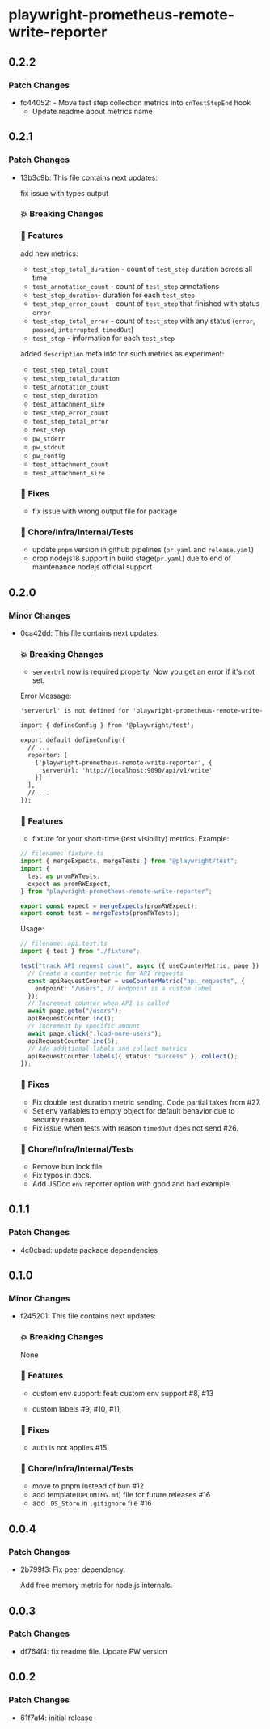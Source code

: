 # playwright-prometheus-remote-write-reporter

## 0.2.2

### Patch Changes

- fc44052: - Move test step collection metrics into `onTestStepEnd` hook
  - Update readme about metrics name

## 0.2.1

### Patch Changes

- 13b3c9b: This file contains next updates:

  fix issue with types output

  ### 💥 Breaking Changes

  ### 🚀 Features

  add new metrics:

  - `test_step_total_duration` - count of `test_step` duration across all time
  - `test_annotation_count` - count of `test_step` annotations
  - `test_step_duration`- duration for each `test_step`
  - `test_step_error_count` - count of `test_step` that finished with status `error`
  - `test_step_total_error` - count of `test_step` with any status (`error`, `passed`, `interrupted`, `timedOut`)
  - `test_step` - information for each `test_step`

  added `description` meta info for such metrics as experiment:

  - `test_step_total_count`
  - `test_step_total_duration`
  - `test_annotation_count`
  - `test_step_duration`
  - `test_attachment_size`
  - `test_step_error_count`
  - `test_step_total_error`
  - `test_step`
  - `pw_stderr`
  - `pw_stdout`
  - `pw_config`
  - `test_attachment_count`
  - `test_attachment_size`

  ### 🐛 Fixes

  - fix issue with wrong output file for package

  ### 🏡 Chore/Infra/Internal/Tests

  - update `pnpm` version in github pipelines (`pr.yaml` and `release.yaml`)
  - drop nodejs18 support in build stage(`pr.yaml`) due to end of maintenance nodejs official support

## 0.2.0

### Minor Changes

- 0ca42dd: This file contains next updates:

  ### 💥 Breaking Changes

  - `serverUrl` now is required property. Now you get an error if it's not set.

  Error Message:

  ```txt
  'serverUrl' is not defined for 'playwright-prometheus-remote-write-reporter' package. You can set it by following example:

  import { defineConfig } from '@playwright/test';

  export default defineConfig({
    // ...
    reporter: [
      ['playwright-prometheus-remote-write-reporter', {
        serverUrl: 'http://localhost:9090/api/v1/write'
      }]
    ],
    // ...
  });
  ```

  ### 🚀 Features

  - fixture for your short-time (test visibility) metrics.
    Example:

  ```ts
  // filename: fixture.ts
  import { mergeExpects, mergeTests } from "@playwright/test";
  import {
    test as promRWTests,
    expect as promRWExpect,
  } from "playwright-prometheus-remote-write-reporter";

  export const expect = mergeExpects(promRWExpect);
  export const test = mergeTests(promRWTests);
  ```

  Usage:

  ```ts
  // filename: api.test.ts
  import { test } from "./fixture";

  test("track API request count", async ({ useCounterMetric, page }) => {
    // Create a counter metric for API requests
    const apiRequestCounter = useCounterMetric("api_requests", {
      endpoint: "/users", // endpoint is a custom label
    });
    // Increment counter when API is called
    await page.goto("/users");
    apiRequestCounter.inc();
    // Increment by specific amount
    await page.click(".load-more-users");
    apiRequestCounter.inc(5);
    // Add additional labels and collect metrics
    apiRequestCounter.labels({ status: "success" }).collect();
  });
  ```

  ### 🐛 Fixes

  - Fix double test duration metric sending. Code partial takes from #27.
  - Set env variables to empty object for default behavior due to security reason.
  - Fix issue when tests with reason `timedOut` does not send #26.

  ### 🏡 Chore/Infra/Internal/Tests

  - Remove bun lock file.
  - Fix typos in docs.
  - Add JSDoc `env` reporter option with good and bad example.

## 0.1.1

### Patch Changes

- 4c0cbad: update package dependencies

## 0.1.0

### Minor Changes

- f245201: This file contains next updates:

  ### 💥 Breaking Changes

  None

  ### 🚀 Features

  - custom env support: feat: custom env support #8, #13

  - custom labels #9, #10, #11,

  ### 🐛 Fixes

  - auth is not applies #15

  ### 🏡 Chore/Infra/Internal/Tests

  - move to pnpm instead of bun #12
  - add template(`UPCOMING.md`) file for future releases #16
  - add `.DS_Store` in `.gitignore` file #16

## 0.0.4

### Patch Changes

- 2b799f3: Fix peer dependency.

  Add free memory metric for node.js internals.

## 0.0.3

### Patch Changes

- df764f4: fix readme file. Update PW version

## 0.0.2

### Patch Changes

- 61f7af4: initial release
